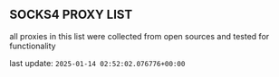 ## SOCKS4 PROXY LIST

all proxies in this list were collected from open sources and tested for functionality

last update: `2025-01-14 02:52:02.076776+00:00`